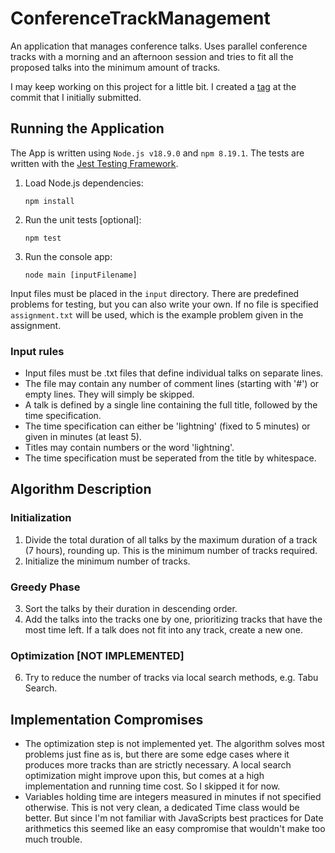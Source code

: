 # ConferenceTrackManagement
An application that manages conference talks. Uses parallel conference tracks with a morning and an afternoon session and tries to fit all the proposed talks into the minimum amount of tracks.

I may keep working on this project for a little bit. I created a [tag](https://github.com/c-auri/ConferenceTrackManagement/tree/submitted) at the commit that I initially submitted.

## Running the Application
The App is written using `Node.js v18.9.0` and `npm 8.19.1`. The tests are written with the [Jest Testing Framework](https://jestjs.io/).

1. Load Node.js dependencies:
    ```
    npm install
    ```
2. Run the unit tests [optional]:
    ```
    npm test
    ```
3. Run the console app:
    ```
    node main [inputFilename]
    ```

Input files must be placed in the `input` directory. There are predefined problems for testing, but you can also write your own. If no file is specified `assignment.txt` will be used, which is the example problem given in the assignment.

### Input rules
- Input files must be .txt files that define individual talks on separate lines.
- The file may contain any number of comment lines (starting with '#') or empty lines. They will simply be skipped.
- A talk is defined by a single line containing the full title, followed by the time specification.
- The time specification can either be 'lightning' (fixed to 5 minutes) or given in minutes (at least 5).
- Titles may contain numbers or the word 'lightning'.
- The time specification must be seperated from the title by whitespace.

## Algorithm Description
### Initialization
1. Divide the total duration of all talks by the maximum duration of a track (7 hours), rounding up. This is the minimum number of tracks required.
2. Initialize the minimum number of tracks.
### Greedy Phase
3. Sort the talks by their duration in descending order.
4. Add the talks into the tracks one by one, prioritizing tracks that have the most time left. If a talk does not fit into any track, create a new one.
### Optimization [NOT IMPLEMENTED]
6. Try to reduce the number of tracks via local search methods, e.g. Tabu Search.

## Implementation Compromises
- The optimization step is not implemented yet. The algorithm solves most problems just fine as is, but there are some edge cases where it produces more tracks than are strictly necessary. A local search optimization might improve upon this, but comes at a high implementation and running time cost. So I skipped it for now.
- Variables holding time are integers measured in minutes if not specified otherwise. This is not very clean, a dedicated Time class would be better. But since I'm not familiar with JavaScripts best practices for Date arithmetics this seemed like an easy compromise that wouldn't make too much trouble.